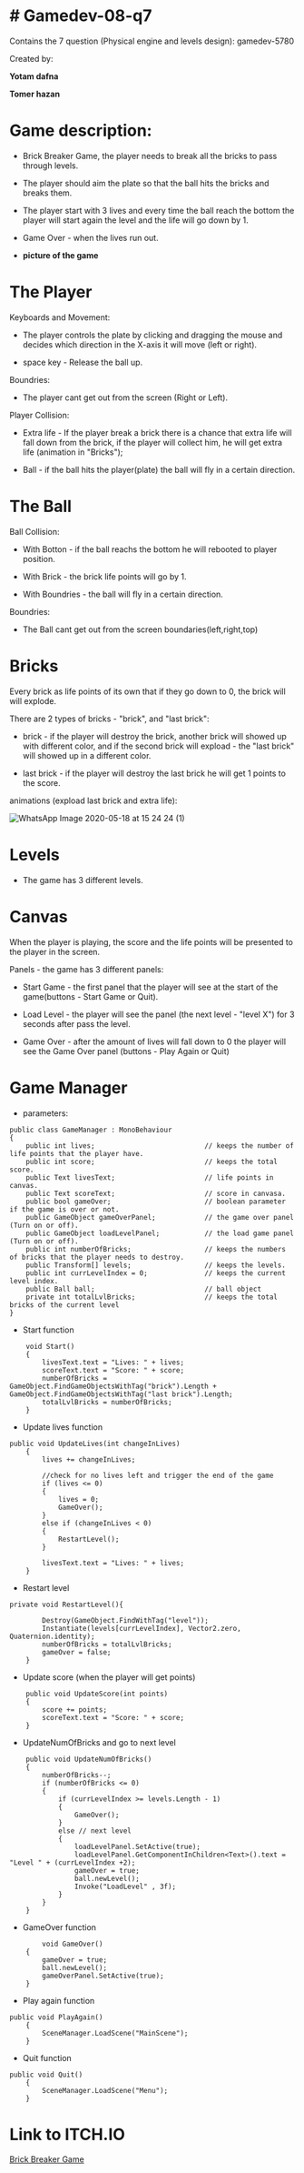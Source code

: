 # # Gamedev-08-q7
Contains the 7 question (Physical engine and levels design): gamedev-5780

Created by:

**Yotam dafna**

**Tomer hazan**

# Game description: 

* Brick Breaker Game, the player needs to break all the bricks to pass through levels.

* The player should aim the plate so that the ball hits the bricks and breaks them.

* The player start with 3 lives and every time the ball reach the bottom the player will start again the level and the life will go down by 1.

* Game Over - when the lives run out.

* **picture of the game**

# The Player

Keyboards and Movement:

* The player controls the plate by clicking and dragging the mouse and decides which direction in the X-axis it will move (left or right).

* space key - Release the ball up.

Boundries:

* The player cant get out from the screen (Right or Left).

Player Collision:

* Extra life - If the player break a brick there is a chance that extra life will fall down from the brick, if the player will collect him, he will get extra life (animation in "Bricks");

* Ball - if the ball hits the player(plate) the ball will fly in a certain direction.

# The Ball

Ball Collision:

* With Botton - if the ball reachs the bottom he will rebooted to player position.

* With Brick - the brick life points will go by 1.

* With Boundries - the ball will fly in a certain direction.

Boundries:

* The Ball cant get out from the screen boundaries(left,right,top)

# Bricks

Every brick as life points of its own that if they go down to 0, the brick will will explode.

There are 2 types of bricks - "brick", and "last brick":

* brick - if the player will destroy the brick, another brick will showed up with different color, and if the second brick will expload - the "last brick" will showed up in a different color.

* last brick - if the player will destroy the last brick he will get 1 points to the score.
 
 animations (expload last brick and extra life):
 
 ![WhatsApp Image 2020-05-18 at 15 24 24 (1)](https://user-images.githubusercontent.com/45067010/82213078-412fb100-991c-11ea-8d4b-81bfa3a82b45.jpeg)

# Levels

* The game has 3 different levels.

# Canvas

When the player is playing, the score and the life points will be presented to the player in the screen.

Panels - the game has 3 different panels:

* Start Game - the first panel that the player will see at the start of the game(buttons - Start Game or Quit).

* Load Level - the player will see the panel (the next level - "level X") for 3 seconds after pass the level.

* Game Over - after the amount of lives will fall down to 0 the player will see the Game Over panel (buttons - Play Again or Quit)

# Game Manager

* parameters:
```
public class GameManager : MonoBehaviour
{
    public int lives;                           // keeps the number of life points that the player have.
    public int score;                           // keeps the total score.
    public Text livesText;                      // life points in canvas.
    public Text scoreText;                      // score in canvasa.
    public bool gameOver;                       // boolean parameter if the game is over or not.
    public GameObject gameOverPanel;            // the game over panel (Turn on or off).
    public GameObject loadLevelPanel;           // the load game panel (Turn on or off).
    public int numberOfBricks;                  // keeps the numbers of bricks that the player needs to destroy.
    public Transform[] levels;                  // keeps the levels.
    public int currLevelIndex = 0;              // keeps the current level index.
    public Ball ball;                           // ball object
    private int totalLvlBricks;                 // keeps the total bricks of the current level
}
```
* Start function
```
    void Start()
    {
        livesText.text = "Lives: " + lives;
        scoreText.text = "Score: " + score;
        numberOfBricks = GameObject.FindGameObjectsWithTag("brick").Length + GameObject.FindGameObjectsWithTag("last brick").Length;
        totalLvlBricks = numberOfBricks;
    }

```

* Update lives function
```
public void UpdateLives(int changeInLives)
    {
        lives += changeInLives;

        //check for no lives left and trigger the end of the game
        if (lives <= 0)
        {
            lives = 0;
            GameOver();
        }
        else if (changeInLives < 0)
        {
            RestartLevel();
        }

        livesText.text = "Lives: " + lives;
    }

```

* Restart level
```
private void RestartLevel(){

        Destroy(GameObject.FindWithTag("level"));
        Instantiate(levels[currLevelIndex], Vector2.zero, Quaternion.identity);
        numberOfBricks = totalLvlBricks;
        gameOver = false;
    }

```

* Update score (when the player will get points)

```
    public void UpdateScore(int points)
    {
        score += points;
        scoreText.text = "Score: " + score;
    }

```

* UpdateNumOfBricks and go to next level

```
    public void UpdateNumOfBricks()
    {
        numberOfBricks--;
        if (numberOfBricks <= 0)
        {
            if (currLevelIndex >= levels.Length - 1)
            {
                GameOver();
            }
            else // next level
            {
                loadLevelPanel.SetActive(true);
                loadLevelPanel.GetComponentInChildren<Text>().text = "Level " + (currLevelIndex +2);
                gameOver = true;
                ball.newLevel();
                Invoke("LoadLevel" , 3f);
            }
        }
    }

```

* GameOver function

```
        void GameOver()
    {
        gameOver = true;
        ball.newLevel();
        gameOverPanel.SetActive(true);
    }

```

* Play again function

```
public void PlayAgain()
    {
        SceneManager.LoadScene("MainScene");
    }

```

* Quit function

```
public void Quit()
    {
        SceneManager.LoadScene("Menu");
    }

```

# Link to ITCH.IO

[Brick Breaker Game](https://yotamd.itch.io/brickbreaker)


